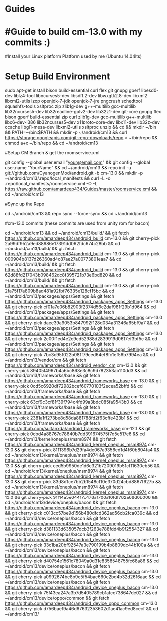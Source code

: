# Guides
#Guide to build cm-13.0 with my commits :)
==============
#Install your Linux platform 
  Platform used by me (Ubuntu 14.04lts)
  
#  Setup Build Environment

sudo apt-get install bison build-essential curl flex git gnupg gperf libesd0-dev liblz4-tool libncurses5-dev libsdl1.2-dev libwxgtk2.8-dev libxml2 libxml2-utils lzop openjdk-7-jdk openjdk-7-jre pngcrush schedtool squashfs-tools xsltproc zip zlib1g-dev g++-multilib gcc-multilib lib32ncurses5-dev lib32readline-gplv2-dev lib32z1-dev git-core gnupg flex bison gperf build-essential zip curl zlib1g-dev gcc-multilib g++-multilib libc6-dev-i386 lib32ncurses5-dev x11proto-core-dev libx11-dev lib32z-dev ccache libgl1-mesa-dev libxml2-utils xsltproc unzip && cd && mkdir ~/bin && PATH=~/bin:$PATH && mkdir -p ~/android/cm13 && curl https://storage.googleapis.com/git-repo-downloads/repo > ~/bin/repo && chmod a+x ~/bin/repo && cd ~/android/cm13

#Setup CM Branch & get the roomservice.xml

git config --global user.email "your@email.com" && git config --global user.name "YourName" && cd ~/android/cm13 && repo init -u git://github.com/CyanogenMod/android.git -b cm-13.0 && mkdir -p ~/android/cm13/.repo/local_manifests && curl -L -o .repo/local_manifests/roomservice.xml -O -L https://raw.github.com/amardeep434/Guides/master/roomservice.xml && cd ~/android/cm13

#Sync up the Repo

cd ~/android/cm13 && repo sync --force-sync && cd ~/android/cm13

#cm-13.0 commits (these commits are used from unity rom for bacon)

cd ~/android/cm13 && cd ~/android/cm13/build/ && git fetch https://github.com/amardeep434/android_build cm-13.0 && git cherry-pick 2a99df952a9ed88986e17391dd062fdc674c28bb && cd ~/android/cm13/build/ && git fetch https://github.com/amardeep434/android_build cm-13.0 && git cherry-pick 000904b8137d26360ad4c87ae27a00773801eaa7 && cd ~/android/cm13/build/ && git fetch https://github.com/amardeep434/android_build cm-13.0 && git cherry-pick 62d88fd217043b098462dc8f395721b73e6bd820 && cd ~/android/cm13/build/ && git fetch https://github.com/amardeep434/android_build cm-13.0 && git cherry-pick 2fa75f17a809b8ad481a92fbf76335e128cf15bc && cd ~/android/cm13/packages/apps/Settings && git fetch https://github.com/amardeep434/android_packages_apps_Settings cm-13.0 && git cherry-pick cf01a7e06b82903f2374d56c2daf981f29b1d964 && cd ~/android/cm13/packages/apps/Settings && git fetch https://github.com/amardeep434/android_packages_apps_Settings cm-13.0 && git cherry-pick daee39a9053b847992f128d034a31346a65bf9a7 && cd ~/android/cm13/packages/apps/Settings && git fetch https://github.com/amardeep434/android_packages_apps_Settings cm-13.0 && git cherry-pick 2c00f1ed4e2c9cd52988d2839919d0617ef3bf5c && cd ~/android/cm13/packages/apps/Settings && git fetch https://github.com/amardeep434/android_packages_apps_Settings cm-13.0 && git cherry-pick 7bc3c95f022b081f79ced64ef8fc1ef56b7994ea && cd ~/android/cm13/vendor/cm && git fetch https://github.com/amardeep434/android_vendor_cm cm-13.0 && git cherry-pick 89405f4967b4a6bc863e3c8c9d782353ab110dd3 && cd ~/android/cm13/frameworks/base && git fetch https://github.com/amardeep434/android_frameworks_base cm-13.0 && git cherry-pick 0cd5c6920df72982bcef60770103f2ecea52bffd && cd ~/android/cm13/frameworks/base && git fetch https://github.com/amardeep434/android_frameworks_base cm-13.0 && git cherry-pick 63cf9c3cf81f39f794c4fd99a3bdc085fa9543b0 && cd ~/android/cm13/frameworks/base && git fetch https://github.com/amardeep434/android_frameworks_base cm-13.0 && git cherry-pick 2381a1ff273be8d58da881788fd2f63cffe423b1 && cd ~/android/cm13/frameworks/base && git fetch https://github.com/sultanxda/android_frameworks_base cm-12.1 && git cherry-pick 0cbd4a88767d78640b7dd391674575f7d5e517e6 && cd ~/android/cm13/kernel/oneplus/msm8974 && git fetch https://github.com/amardeep434/android_kernel_oneplus_msm8974 cm-13.0 && git cherry-pick 8111396b7d29fa4de067a9356ed1d4f60b804fa4 && cd ~/android/cm13/kernel/oneplus/msm8974 && git fetch https://github.com/amardeep434/android_kernel_oneplus_msm8974 cm-13.0 && git cherry-pick ced5b9950de1d6c321b7209019b51cf11630eb56 && cd ~/android/cm13/kernel/oneplus/msm8974 && git fetch https://github.com/amardeep434/android_kernel_oneplus_msm8974 cm-13.0 && git cherry-pick 83d8d1ce7bb2b1548cf10e370d24cbd8867f627b && cd ~/android/cm13/kernel/oneplus/msm8974 && git fetch https://github.com/amardeep434/android_kernel_oneplus_msm8974 cm-13.0 && git cherry-pick 91f14a5e64417c478af706a10fdf782a68d0b008 && cd ~/android/cm13/device/oneplus/bacon && git fetch https://github.com/amardeep434/android_device_oneplus_bacon cm-13.0 && git cherry-pick c013cc57be9d156b480dfcd362ad56cb2fca039c && cd ~/android/cm13/device/oneplus/bacon && git fetch https://github.com/amardeep434/android_device_oneplus_bacon cm-13.0 && git cherry-pick d381133d635057dcb3f263e788fdd4b9f2554327 && cd ~/android/cm13/device/oneplus/bacon && git fetch https://github.com/amardeep434/android_device_oneplus_bacon cm-13.0 && git cherry-pick 33c1ba20bf92547a3e790199b4b8809dc44b100a && cd ~/android/cm13/device/oneplus/bacon && git fetch https://github.com/amardeep434/android_device_oneplus_bacon cm-13.0 && git cherry-pick d40754e1561c78049a0d31e8358548755fc68a86 && cd ~/android/cm13/device/oneplus/bacon && git fetch  https://github.com/amardeep434/android_device_oneplus_bacon cm-13.0 && git cherry-pick a0992674be8b9e5f54bae660e2bd4b32d2616aac && cd ~/android/cm13/device/oneplus/bacon && git fetch https://github.com/amardeep434/android_device_oneplus_bacon cm-13.0 && git cherry-pick 75f43ea247a3b7d5405789cb1afcc738647de027 && cd ~/android/cm13/device/oppo/common && git fetch https://github.com/amardeep434/android_device_oppo_common cm-13.0 && git cherry-pick d756baef9a46d67632353602d1ae41ac9ed8cecf && cd ~/android/cm13/
